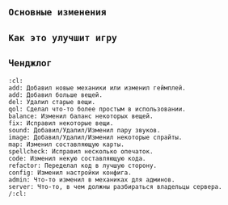 ## `Основные изменения`

<!-- Опишите свой пулл реквест. -->

## `Как это улучшит игру`

<!-- Ты должен быть способен объяснить ПОЧЕМУ это сделает нашу игру лучше, при этом твоё объяснение должно быть КАК МИНИМУМ логичным. -->

## `Ченджлог`

<!-- Данная форма позволяет игрокам наблюдать историю изменений прямо в игре и должна содержать тезисную информацию о том, как этот ПР повлияет на игрока, нежели его общее содержание. -->

<!-- Не удалять апострофы -->
```
:cl:
add: Добавил новые механики или изменил геймплей.
add: Добавил больше вещей.
del: Удалил старые вещи.
qol: Сделал что-то более простым в использовании.
balance: Изменил баланс некоторых вещей.
fix: Исправил некоторые вещи.
sound: Добавил/Удалил/Изменил пару звуков.
image: Добавил/Удалил/Изменил некоторые спрайты.
map: Изменил составляющую карты.
spellcheck: Исправил несколько опечаток.
code: Изменил некую составляющую кода.
refactor: Переделал код в лучшую сторону.
config: Изменил настройки конфига.
admin: Что-то изменил в механиках для админов.
server: Что-то, в чем должны разбираться владельцы сервера.
/:cl:
```
<!-- Не удалять апострофы -->

<!-- Оба :cl:'а необходимы для того, чтобы вебхук работал и ваши изменения были видны в игре. Вы можете использовать сразу несколько одинаковых префиксов и спокойно удалять ненужные. Если вы ходите изменить никнейм, который будет показан с изменениями в игре - напишите его правее первого :cl:, в ином случае будет использован никнейм c GitHub. -->
